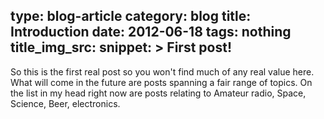 type: blog-article
category: blog
title: Introduction
date: 2012-06-18
tags: nothing
title_img_src:
snippet: >
   First post!
---

So this is the first real post so you won't find much of any real
value here. What will come in the future are posts spanning a fair
range of topics. On the list in my head right now are posts relating
to Amateur radio, Space, Science, Beer, electronics.
